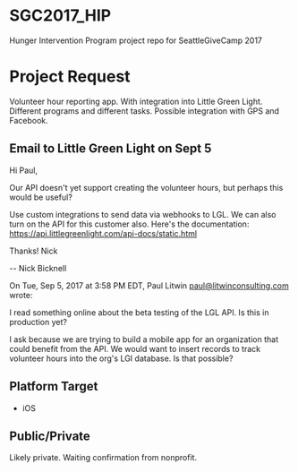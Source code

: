 # SGC2017_HIP
Hunger Intervention Program project repo for SeattleGiveCamp 2017

# Project Request
Volunteer hour reporting app. With integration into Little Green Light. Different programs and different tasks. Possible integration with GPS and Facebook.  

## Email to Little Green Light on Sept 5
Hi Paul,

Our API doesn't yet support creating the volunteer hours, but perhaps this would be useful?

Use custom integrations to send data via webhooks to LGL. We can also turn on the API for this customer also. Here's the documentation: 
https://api.littlegreenlight.com/api-docs/static.html

Thanks!
Nick

--
Nick Bicknell


On Tue, Sep 5, 2017 at 3:58 PM EDT, Paul Litwin <paul@litwinconsulting.com> wrote:

I read something online about the beta testing of the LGL API. Is this in production yet?

I ask because we are trying to build a mobile app for an organization that could benefit from the API. We would want to insert records to track volunteer hours into the org's LGI database. Is that possible?


## Platform Target
- iOS
## Public/Private
Likely private. Waiting confirmation from nonprofit.

